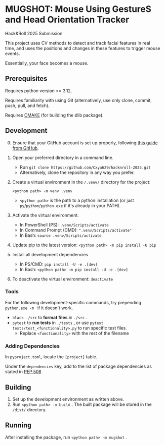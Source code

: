 # MUGSHOT: Mouse Using GestureS and Head Orientation Tracker

Hack&Roll 2025 Submission

This project uses CV methods to detect and track facial features in real time, and uses the positions and changes in these features to trigger mouse events.

Essentially, your face becomes a mouse.

## Prerequisites

Requires python version >= 3.12.

Requires familiarity with using Git (alternatively, use only clone, commit, push, pull, and fetch).

Requires [CMAKE](https://cmake.org/download/) (for building the dlib package).

## Development

0. Ensure that your GitHub account is set up properly, following [this guide from GitHub](https://docs.github.com/en/authentication/keeping-your-account-and-data-secure/about-authentication-to-github).

1. Open your preferred directory in a command line.

   - Run `git clone https://github.com/Cxyu629/hacknroll-2025.git`
   - Alternatively, clone the repository in any way you prefer.

2. Create a virtual environment in the `/.venv/` directory for the project:

   `<python path> -m venv .venv`

   - `<python path>` is the path to a python installation (or just `py`/`python`/`python.exe` if it's already in your PATH).

3. Activate the virtual environment.

   - In PowerShell (PS):
     `.venv/Scripts/activate`
   - In Command Prompt (CMD):
     `".venv/Scripts/activate"`
   - In Bash:
     `source .venv/Scripts/activate`

4. Update pip to the latest version:
   `<python path> -m pip install -U pip`

5. Install all development dependencies

   - In PS/CMD:
     `pip install -U -e .[dev]`
   - In Bash:
     `<python path> -m pip install -U -e .[dev]`

6. To deactivate the virtual environment:
   `deactivate`

### Tools

For the following development-specific commands, try prepending `python.exe -m ` if it doesn't work.

- `black ./src` to **format files** in `./src` .
- `pytest` to **run tests** in `./tests` , or use `pytest tests/test_<functionality>.py` to run specific test files.
  - Replace `<functionality>` with the rest of the filename

### Adding Dependencies

In `pyproject.toml`, locate the `[project]` table.

Under the `dependencies` key, add to the list of package dependencies as stated in [PEP 508](https://peps.python.org/pep-0508)

## Building

1. Set up the development environment as written above.
2. Run `<python path> -m build` . The built package will be stored in the `/dist/` directory.

## Running

After installing the package, run `<python path> -m mugshot` .
